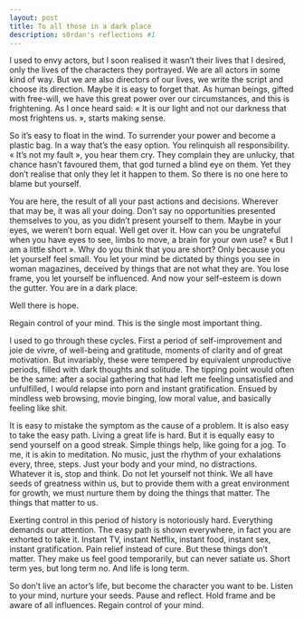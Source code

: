 ```yaml
---
layout: post
title: To all those in a dark place
description: s0rdan's reflections #1
---
```


I used to envy actors, but I soon realised it wasn’t their lives that I desired, only the lives of the characters they portrayed. We are all actors in some kind of way. But we are also directors of our lives, we write the script and choose its direction. Maybe it is easy to forget that. 
As human beings, gifted with free-will, we have this great power over our circumstances, and this is frightening. As I once heard said: « It is our light and not our darkness that most frightens us. », starts making sense.

So it’s easy to float in the wind. To surrender your power and become a plastic bag. In a way that’s the easy option. You relinquish all responsibility. « It’s not my fault », you hear them cry. They complain they are unlucky, that chance hasn’t favoured them, that god turned a blind eye on them. Yet they don’t realise that only they let it happen to them. So there is no one here to blame but yourself.

You are here, the result of all your past actions and decisions. Wherever that may be, it was all your doing. Don’t say no opportunities presented themselves to you, as you didn’t present yourself to them. Maybe in your eyes, we weren’t born equal. Well get over it. How can you be ungrateful when you have eyes to see, limbs to move, a brain for your own use? « But I am a little short ». Why do you think that you are short? Only because you let yourself feel small. You let your mind be dictated by things you see in woman magazines, deceived by things that are not what they are. You lose frame, you let yourself be influenced. And now your self-esteem is down the gutter. You are in a dark place.

Well there is hope.

Regain control of your mind. This is the single most important thing.

I used to go through these cycles. First a period of self-improvement and joie de vivre, of well-being and gratitude, moments of clarity and of great motivation. But invariably, these were tempered by equivalent unproductive periods, filled with dark thoughts and solitude. The tipping point would often be the same: after a social gathering that had left me feeling unsatisfied and unfulfilled, I would relapse into porn and instant gratification. Ensued by mindless web browsing, movie binging, low moral value, and basically feeling like shit.

It is easy to mistake the symptom as the cause of a problem.  It is also easy to take the easy path. Living a great life is hard. But it is equally easy to send yourself on a good streak. Simple things help, like going for a jog. To me, it is akin to meditation. No music, just the rhythm of your exhalations every, three, steps. Just your body and your mind, no distractions. Whatever it is, stop and think. Do not let yourself not think. We all have seeds of greatness within us, but to provide them with a great environment for growth, we must nurture them by doing the things that matter. The things that matter to us.

Exerting control in this period of history is notoriously hard. Everything demands our attention. The easy path is shown everywhere, in fact you are exhorted to take it. Instant TV, instant Netflix, instant food, instant sex, instant gratification. Pain relief instead of cure. But these things don’t matter. They make us feel good temporarily, but can never satiate us. Short term yes, but long term no. And life is long term.

So don’t live an actor’s life, but become the character you want to be. Listen to your mind, nurture your seeds. Pause and reflect. Hold frame and be aware of all influences. Regain control of your mind.